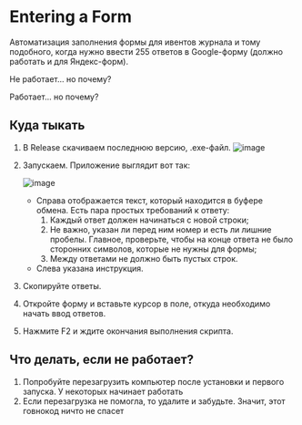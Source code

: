 # Entering a Form
Автоматизация заполнения формы для ивентов журнала и тому подобного, когда нужно ввести 255 ответов в Google-форму (должно работать и для Яндекс-форм).

Не работает... но почему?

Работает... но почему?

## Куда тыкать
1) В Release скачиваем последнюю версию, .exe-файл. ![image](https://github.com/user-attachments/assets/40aaebf7-1989-4a0f-89f2-0f6a9986a1c1)
2) Запускаем. Приложение выглядит вот так:
  
   ![image](https://github.com/user-attachments/assets/51563aa3-50f3-445a-bf4e-d02304aacd3d)

   * Справа отображается текст, который находится в буфере обмена. Есть пара простых требований к ответу:
     1. Каждый ответ должен начинаться с новой строки;
     2. Не важно, указан ли перед ним номер и есть ли лишние пробелы. Главное, проверьте, чтобы на конце ответа не было сторонних символов, которые не нужны для формы;
     3. Между ответами не должно быть пустых строк.
   * Слева указана инструкция.
3) Скопируйте ответы.
4) Откройте форму и вставьте курсор в поле, откуда необходимо начать ввод ответов.
5) Нажмите F2 и ждите окончания выполнения скрипта.

## Что делать, если не работает?
1) Попробуйте перезагрузить компьютер после установки и первого запуска. У некоторых начинает работать
2) Если перезагрузка не помогла, то удалите и забудьте. Значит, этот говнокод ничто не спасет
   
  

  
   
